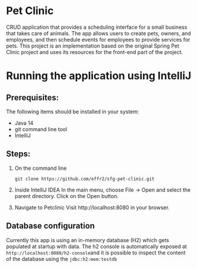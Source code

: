 # Pet Clinic

CRUD application that provides a scheduling interface for a small business that takes care of animals. The app allows users to create pets, owners, and employees, and then schedule events for employees to provide services for pets. This project is an implementation based on the original Spring Pet Clinic project and uses its resources for the front-end part of the project.

# Running the application using IntelliJ

## Prerequisites:

The following items should be installed in your system:
* Java 14
* git command line tool
* IntelliJ

## Steps:

1) On the command line
   ```
   git clone https://github.com/effr2/sfg-pet-clinic.git
   ```
2) Inside IntelliJ IDEA In the main menu, choose File -> Open and select the parent directory. Click on the Open button.

3) Navigate to Petclinic
   Visit http://localhost:8080 in your browser.

## Database configuration

Currently this app is using an in-memory database (H2) which gets populated at startup with data. The h2 console is 
automatically exposed at `http://localhost:8080/h2-console`and it is possible to inspect the content of the database 
using the `jdbc:h2:mem:testdb` 

